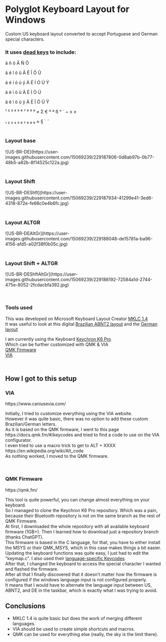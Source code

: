 <!-- #######  HEY, I AM THE SOURCE EDITOR! #########-->
<h1>Polyglot Keyboard Layout for Windows</h1>
<p>Custom US keyboard layout converted to accept Portuguese and German special characters.</p>
<h3>It uses <a href="https://en.wikipedia.org/wiki/Dead_key">dead keys</a> to include:</h3>
<p>&atilde; &ntilde; &otilde; &Atilde; &Ntilde; &Otilde;</p>
<p>&acirc; &ecirc; &icirc; &ocirc; &ucirc; &Acirc; &Ecirc; &Icirc; &Ocirc; &Ucirc;</p>
<p>&aacute; &eacute; &iacute; &oacute; &uacute; &yacute; &Aacute; &Eacute; &Iacute; &Oacute; &Uacute; &Yacute;</p>
<p>&agrave; &egrave; &igrave; &ograve; &ugrave; &Agrave; &Egrave; &Igrave; &Ograve; &Ugrave;</p>
<p>&auml; &euml; &iuml; &ouml; &uuml; &yuml; &Auml; &Euml; &Iuml; &Ouml; &Uuml; &Yuml;</p>
<p>&sup1; &sup2; &sup3; ⁴ ⁵ ⁶ ⁷ ⁸ ⁹ ⁰ &ne; &Sigma; &euro; &ordm; &ordf; &szlig; &deg; &acute; ~ &le; &ge;</p>
<p>₁ ₂ ₃ ₄ ₅ ₆ ₇ ₈ ₉ ₀ &asymp; &sect; ` &uml;</p>
<h3><br />Layout base</h3>
![US-BR-DE](https://user-images.githubusercontent.com/15069239/229187806-0d8ab97b-0b77-48b5-a82b-8f14525c122a.jpg)
<h3><br />Layout Shift</h3>
![US-BR-DEShft](https://user-images.githubusercontent.com/15069239/229187934-41299e41-3ed6-4318-872e-fe68c0e4b6fc.jpg)
<h3><br />Layout ALTGR</h3>
![US-BR-DEAltGr](https://user-images.githubusercontent.com/15069239/229188048-de15781a-ba96-4156-afd5-a02f38f0b05c.jpg)
<h3><br />Layout Shift + ALTGR</h3>
![US-BR-DEShftAltGr](https://user-images.githubusercontent.com/15069239/229188192-72584a1d-2744-475e-8052-2fcdacbfa392.jpg)
<p>&nbsp;</p>

<h3>Tools used</h3>
<p>This was developed on Microsoft Keyboard Layout Creator <a href="https://www.microsoft.com/en-us/download/details.aspx?id=102134">MKLC 1.4</a><br />It was useful to look at this digital <a href="https://learn.microsoft.com/en-us/globalization/keyboards/kbdbr_2">Brazilian ABNT2 layout</a> and the <a href="https://learn.microsoft.com/en-us/globalization/keyboards/kbdgr">German layout</a></p>
<p>I am currently using the Keyboard <a href="https://www.keychron.com/pages/keychron-k6-pro">Keychron K6 Pro</a><br />Which can be further customized with QMK &amp; VIA<br /><a href="https://qmk.fm/">QMK Firmware</a><br /><a href="https://www.caniusevia.com/">VIA</a></p>
<h2><br />How I got to this setup</h2>

<h3>VIA</a></h3>
<p>https://www.caniusevia.com/</p>
<p>Initially, I tried to customize everything using the VIA website.<br />However it was quite basic, there was no option to add these custom Brazilian/German letters.<br />As it is based on the QMK firmware, I went to this page https://docs.qmk.fm/#/keycodes and tried to find a code to use on the VIA configurator.<br />I even tried to use a macro trick to get to ALT + XXXX https://en.wikipedia.org/wiki/Alt_code <br />As nothing worked, I moved to the QMK firmware.</p>
<p>&nbsp;</p>

<h3>QMK Firmware</a></h3>
<p>https://qmk.fm/</p>
<p>This tool is quite powerful, you can change almost everything on your keyboard.<br />So I managed to clone the Keychron K6 Pro repository. Which was a pain, because their Bluetooth repository is not on the same branch as the rest of QMK Firmware.<br />At first, I downloaded the whole repository with all available keyboard firmware (1GB+). Then I learned how to download just a repository branch (thanks ChatGPT).<br />This firmware is based in the C language, for that, you have to either install the MSYS or their QMK_MSYS, which in this case makes things a bit easier.<br />Updating the keyboard functions was quite easy, I just had to edit the "keymap.c". I also used their <a href="https://docs.qmk.fm/#/reference_keymap_extras">language-specific Keycodes</a>.<br />After that, I changed the keyboard to access the special character I wanted and flashed the firmware.<br />After all that I finally discovered that it doesn't matter how the firmware is configured if the windows language input is not configured properly.<br />It means that I would have to alternate the language input between US, ABNT2, and DE in the taskbar, which is exactly what I was trying to avoid.</p>
<h2>Conclusions</h2>
<ul>
<li>MKLC 1.4 is quite basic but does the work of merging different languages.</li>
<li>VIA should be used to create simple shortcuts and macros.</li>
<li>QMK can be used for everything else (really, the sky is the limit there).</li>
</ul>
